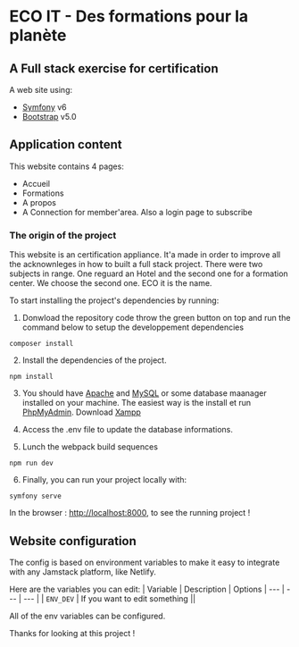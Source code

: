 # ECO IT - Des formations pour la planète

## A Full stack exercise for certification

A web site using:

- [Symfony](https://symfony.com/) v6
- [Bootstrap](https://getbootstrap.com/) v5.0

## Application content

This website contains 4 pages:

- Accueil
- Formations
- A propos
- A Connection for member'area. Also a login page to subscribe

### The origin of the project

This website is an certification appliance. It'a made in order to improve all the acknownleges in how to built a full stack project. There were two subjects in range. One reguard an Hotel and the second one for a formation center. We choose the second one. ECO it is the name.

To start installing the project's dependencies by running:

1. Donwload the repository code throw the green button on top and run the command below to setup the developpement dependencies

```shell
composer install
```

2. Install the dependencies of the project.

```shell
npm install
```

3. You should have [Apache](https://httpd.apache.org/) and [MySQL](https://www.mysql.com/fr/downloads/) or some database maanager installed on your machine. The easiest way is the install et run [PhpMyAdmin](https://www.phpmyadmin.net/). Download [Xampp](https://www.apachefriends.org/fr/index.html)

4. Access the .env file to update the database informations.

5. Lunch the webpack build sequences

```shell
npm run dev
```

6. Finally, you can run your project locally with:

```shell
symfony serve
```

In the browser : <http://localhost:8000>, to see the running project !

## Website configuration

The config is based on environment variables to make it easy to integrate with any Jamstack platform, like Netlify.

Here are the variables you can edit:
| Variable | Description | Options
| --- | --- | --- |
| `ENV_DEV` | If you want to edit something ||

All of the env variables can be configured.

Thanks for looking at this project !
